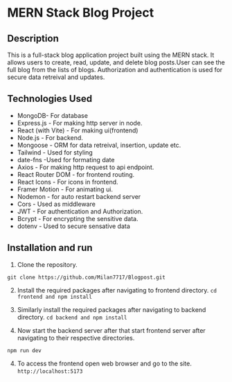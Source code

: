 # MERN Stack Blog Project

## Description
This  is a full-stack blog application project  built using the MERN stack. It allows users to create, read, update, and delete blog posts.User can see the full blog from the lists of blogs. Authorization and authentication is used for secure data retreival and updates.


## Technologies Used
- MongoDB- For database
- Express.js - For making http server in node.
- React (with Vite) - For making ui(frontend) 
- Node.js - For backend.
- Mongoose - ORM for data retreival, insertion, update etc.
- Tailwind - Used for styling 
- date-fns -Used for formating date
- Axios - For making http request to api endpoint.
- React Router DOM - for frontend routing.
- React Icons - For icons in frontend.
- Framer Motion - For animating ui.
- Nodemon - for auto restart backend server
- Cors - Used as middleware
- JWT - For authentication and Authorization.
- Bcrypt - For encrypting the sensitive data. 
- dotenv - Used to secure sensative data

## Installation and run
1. Clone the repository.

```git clone https://github.com/Milan7717/Blogpost.git```

2. Install the required packages after navigating to frontend directory.
``` cd frontend and npm install ```

2. Similarly install the required packages after navigating to backend directory.
``` cd backend and npm install ```

3. Now start the backend server after that start frontend server after navigating to their respective directories.

``` npm run dev ```

4. To access the frontend open web browser and go to the site.
```http://localhost:5173```

